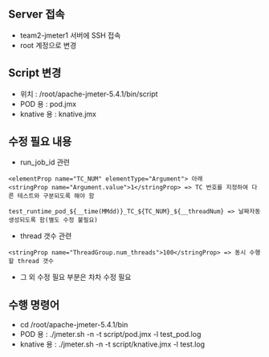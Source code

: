## Server 접속
- team2-jmeter1 서버에 SSH 접속
- root 계정으로 변경

## Script 변경
- 위치 : /root/apache-jmeter-5.4.1/bin/script
- POD 용 : pod.jmx
- knative 용 : knative.jmx

## 수정 필요 내용
- run_job_id 관련 

```
<elementProp name="TC_NUM" elementType="Argument"> 아래       
<stringProp name="Argument.value">1</stringProp> => TC 번호를 지정하여 다른 테스트와 구분되도록 해야 함

test_runtime_pod_${__time(MMdd)}_TC_${TC_NUM}_${__threadNum} => 날짜자동 생성되도록 함(별도 수정 불필요)
```

- thread 갯수 관련

```
<stringProp name="ThreadGroup.num_threads">100</stringProp> => 동시 수행할 thread 갯수
```

- 그 외 수정 필요 부분은 차차 수정 필요

## 수행 명령어
- cd /root/apache-jmeter-5.4.1/bin
- POD 용 : ./jmeter.sh -n -t script/pod.jmx -l test_pod.log
- knative 용 : ./jmeter.sh -n -t script/knative.jmx -l test.log
